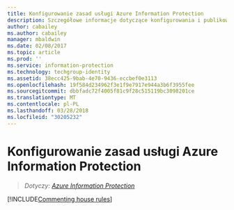 ```yaml
---
title: Konfigurowanie zasad usługi Azure Information Protection
description: Szczegółowe informacje dotyczące konfigurowania i publikowania zasad usługi Azure Information Protection.
author: cabailey
ms.author: cabailey
manager: mbaldwin
ms.date: 02/08/2017
ms.topic: article
ms.prod: ''
ms.service: information-protection
ms.technology: techgroup-identity
ms.assetid: 38ecc425-9bab-4e70-9436-eccbef0e3113
ms.openlocfilehash: 19f584d234962f3e1f9e7917e944a3b6f3955fee
ms.sourcegitcommit: dbbfadc72f4005f81c9f28c515119bc3098201ce
ms.translationtype: MT
ms.contentlocale: pl-PL
ms.lasthandoff: 03/28/2018
ms.locfileid: "30205232"
---
```

# <a name="configuring-the-azure-information-protection-policy"></a>Konfigurowanie zasad usługi Azure Information Protection 

>*Dotyczy: [Azure Information Protection](https://azure.microsoft.com/pricing/details/information-protection)*

[!INCLUDE[Commenting house rules](../includes/houserules.md)]
